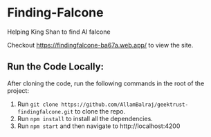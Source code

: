 # Finding-Falcone

Helping King Shan to find AI falcone

Checkout https://findingfalcone-ba67a.web.app/ to view the site.

## Run the Code Locally:

After cloning the code, run the following commands in the root of the project:

1. Run `git clone https://github.com/AllamBalraj/geektrust-findingfalcone.git` to clone the repo.
2. Run `npm install` to install all the dependencies.
3. Run `npm start` and then navigate to http://localhost:4200
